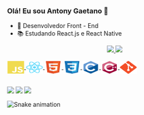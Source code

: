 ### Olá! Eu sou Antony Gaetano 👋


- 🔭 Desenvolvedor Front - End
- 📚 Estudando React.js e React Native 


<div align="center">
  <a href="https://github.com/AntonyGaetano">
  <img height="180em" src="https://github-readme-stats.vercel.app/api?username=AntonyGaetano&show_icons=true&theme=gruvbox&include_all_commits=true&count_private=true"/>
  <img height="180em" src="https://github-readme-stats.vercel.app/api/top-langs/?username=AntonyGaetano&layout=compact&langs_count=7&theme=gruvbox"/>
</div>
  
  <div style="display: inline_block"><br>
  <img align="center" alt="Antony-Js" height="30" width="40" src="https://raw.githubusercontent.com/devicons/devicon/master/icons/javascript/javascript-plain.svg">
  <img align="center" alt="Antony-React" height="30" width="40" src="https://raw.githubusercontent.com/devicons/devicon/master/icons/react/react-original.svg">
  <img align="center" alt="Antony-HTML" height="30" width="40" src="https://raw.githubusercontent.com/devicons/devicon/master/icons/html5/html5-original.svg">
  <img align="center" alt="Antony-CSS" height="30" width="40" src="https://raw.githubusercontent.com/devicons/devicon/master/icons/css3/css3-original.svg">
  <img align="center" alt="Antony-Csharp" height="30" width="40" src="https://raw.githubusercontent.com/devicons/devicon/master/icons/c/c-original.svg">
  <img align="center" alt="Antony-Csharp" height="30" width="40" src="https://raw.githubusercontent.com/devicons/devicon/master/icons/cplusplus/cplusplus-original.svg">
  <img align="center" alt="Antony-Csharp" height="30" width="40" src="https://raw.githubusercontent.com/devicons/devicon/master/icons/git/git-original.svg">
</div>
  
  ##
  
  <div> 
  <a href="https://instagram.com/antonygaetano" target="_blank"><img src="https://img.shields.io/badge/-Instagram-%23E4405F?style=for-the-badge&logo=instagram&logoColor=white" target="_blank"></a>
  <a href = "mailto:antonygaetano1000@gmail.com"><img src="https://img.shields.io/badge/-Gmail-%23333?style=for-the-badge&logo=gmail&logoColor=white" target="_blank"></a>
  <a href="https://www.linkedin.com/in/rafaella-ballerini-45875016a" target="_blank"><img src="https://img.shields.io/badge/-LinkedIn-%230077B5?style=for-the-badge&logo=linkedin&logoColor=white" target="_blank"></a> 
 
  ![Snake animation](https://github.com/rafaballerin/rafaballerini/blob/output/github-contribution-grid-snake.svg)
 
</div>
